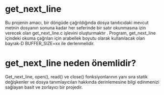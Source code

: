 
# get_next_line

Bu projenin amacı, bir döngüde çağrıldığında dosya tanıtıcıdaki mevcut metnin dosyanın sonuna kadar her seferinde bir satır okunmasına izin verecek olan get_next_line.c işlevini oluşturmaktır . Program, get_next_line içindeki okuma çağrıları için arabellek boyutu olarak kullanılacak olan bayrak-D BUFFER_SIZE=xx ile derlenmelidir.

# get_next_line neden önemlidir?
Get_next_line, open(), read() ve close() fonksiyonlarının yanı sıra statik değişkenler ve dosya tanımlayıcıları hakkında derinlemesine bilgi edinmenizi sağlayan basit ve zorlayıcı bir projedir.
